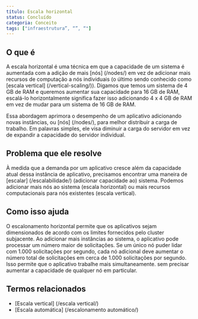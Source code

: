 ```yaml
---
título: Escala horizontal
status: Concluído
categoria: Conceito
tags: ["infraestrutura”, “”, “"]
---
```


## O que é

A escala horizontal é uma técnica em que a capacidade de um sistema é aumentada com a adição de mais [nós] (/nodes/) 
em vez de adicionar mais recursos de computação a nós individuais (o último sendo conhecido como [escala vertical] (/vertical-scaling/)). 
Digamos que temos um sistema de 4 GB de RAM e queremos aumentar sua capacidade para 16 GB de RAM, 
escalá-lo horizontalmente significa fazer isso adicionando 4 x 4 GB de RAM em vez de mudar para um sistema de 16 GB de RAM.

Essa abordagem aprimora o desempenho de um aplicativo adicionando novas instâncias, ou [nós] (/nodes/), 
para melhor distribuir a carga de trabalho. 
Em palavras simples, ele visa diminuir a carga do servidor 
em vez de expandir a capacidade do servidor individual.

## Problema que ele resolve

À medida que a demanda por um aplicativo cresce além da capacidade atual dessa instância de aplicativo, 
precisamos encontrar uma maneira de [escalar] (/escalabilidade/) (adicionar capacidade ao) sistema. 
Podemos adicionar mais nós ao sistema (escala horizontal) 
ou mais recursos computacionais para nós existentes (escala vertical).

## Como isso ajuda

O escalonamento horizontal permite que os aplicativos sejam dimensionados de acordo com os limites fornecidos pelo cluster subjacente. 
Ao adicionar mais instâncias ao sistema, o aplicativo pode processar um número maior de solicitações. 
Se um único nó puder lidar com 1.000 solicitações por segundo, 
cada nó adicional deve aumentar o número total de solicitações em cerca de 1.000 solicitações por segundo. 
Isso permite que o aplicativo trabalhe mais simultaneamente. 
sem precisar aumentar a capacidade de qualquer nó em particular.

## Termos relacionados

* [Escala vertical] (/escala vertical/)
* [Escala automática] (/escalonamento automático/)
